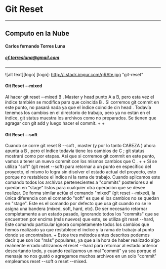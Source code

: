 Git Reset
==============================
----
## Computo en la Nube
#### Carlos fernando Torres Luna
##### cf.torresluna@gmail.com 

---
![alt text][logo]
[logo]: http://i.stack.imgur.com/qRAte.jpg "git-reset"

#### Git Reset --mixed
Al hacer git reset --mixed B . Master y head punto A a B, pero esta vez el índice también se modifica para que coincida B . Si corremos git commit en este punto, no pasará nada ya que el índice coincide cin head . Todavía tenemos los cambios en el directorio de trabajo, pero ya no están en el índice, git status muestra los archivos como no preparados. Se tienen que agragar con git add y luego hacer el commit.
+
+
#### Git Reset --soft
Cuando se corre git reset B --soft , master (y por lo tanto CABEZA ) ahora apunta a B , pero el índice todavía tiene los cambios de C ; git status mostrará como por etapas. Así que si corremos git commit en este punto, vamos a tener un nuevo commit con los mismos cambios que C .
+
+
Si se utiliza "soft" (git reset --soft) para retornar a un punto en específico del proyecto, el mismo lo logra sin disolver el estado actual del proyecto, esto porque no restablece el indice ni la rama de trabajo. Cuando aplicamos este comando todos los archivos pertenecientes a "commits" posteriores a el quedan en "stage" listos para cualquier otra operación que se desee realizar. De forma similar actúa el comando "mixed" (git reset --mixed), la única diferencia con el comando "soft" es que el los cambios no se quedan en "stage". Este es el comando por defecto que usa git cuando no se le asigna una bandera (mixed, soft, hard, etc). De ser necesario retornar completamente a un estado pasado, ignorando todos los "commits" que se encuentren por encima (más nuevos) que este, se utiliza git reset --hard, Este comando particular ignora completamente todos los cambios que hemos realizado ya que restablece el indice y la rama de trabajo al punto donde se encontraban.
+
Estos tres métodos antes descritos podemos decir que son los "más" populares, ya que a la hora de haber realizado algo realmente errado utilizamos el reset --hard para retornar al estado anterior descartando todo, y cuando realizamos un mal "commit" ya sea porque el mensaje no nos gustó o agregamos muchos archivos en un solo "commit" empleamos reset --soft o reset --mixed.

